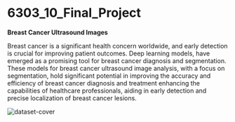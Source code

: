 # 6303_10_Final_Project
**Breast Cancer Ultrasound Images**


Breast cancer is a significant health concern worldwide, and early detection is crucial for improving patient outcomes. Deep learning models, have emerged as a promising tool for breast cancer diagnosis and segmentation. These models for breast cancer ultrasound image analysis, with a focus on segmentation, hold significant potential in improving the accuracy and efficiency of breast cancer diagnosis and treatment enhancing the capabilities of healthcare professionals, aiding in early detection and precise localization of breast cancer lesions. 


![dataset-cover](https://github.com/apmejiac/6303_10_Final_Project/assets/59490510/d71e9e02-ee03-40ef-a5a2-2d3862b26572)



